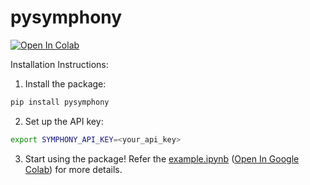 # pysymphony

[![Open In Colab](https://colab.research.google.com/assets/colab-badge.svg)](https://colab.research.google.com/github/compositionlabs/pysymphony/blob/main/example.ipynb)

Installation Instructions:

1. Install the package:
```bash
pip install pysymphony
```

2. Set up the API key:
```bash
export SYMPHONY_API_KEY=<your_api_key>
```

3. Start using the package!
Refer the [example.ipynb](./example.ipynb) ([Open In Google Colab](https://colab.research.google.com/github/compositionlabs/pysymphony/blob/main/example.ipynb)) for more details.